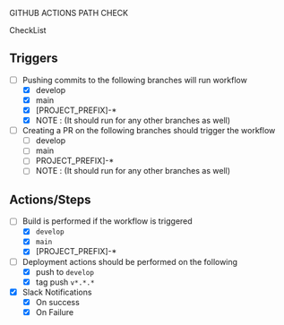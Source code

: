GITHUB ACTIONS PATH CHECK

CheckList

## Triggers

- [ ] Pushing commits to the following branches will run workflow
  - [x] develop
  - [x] main
  - [x] [PROJECT_PREFIX]-* 
  - [x] NOTE : (It should run for any other branches as well)

- [ ] Creating a PR on the following branches should trigger the workflow
  - [ ] develop
  - [ ] main
  - [ ] PROJECT_PREFIX]-* 
  - [ ] NOTE : (It should run for any other branches as well)

## Actions/Steps

- [ ] Build is performed if the workflow is triggered
  - [x] `develop`
  - [x] `main`
  - [x] [PROJECT_PREFIX]-* 

- [ ] Deployment actions should be performed on the following
  - [x] push to `develop`
  - [x] tag push `v*.*.*`

- [x] Slack Notifications
  - [x] On success
  - [x] On Failure
